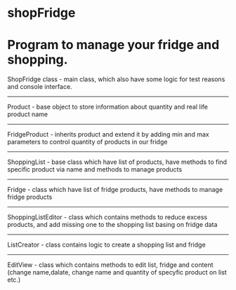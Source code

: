 # shopFridge
Program to manage your fridge and shopping.
===============================================

ShopFridge class - main class, which also have some logic for test reasons and console interface. 

---
Product - base object to store information about quantity and real life product name

---
FridgeProduct - inherits product and extend it by adding min and max parameters to control quantity of products in our fridge

---
ShoppingList - base class which have list of products, have methods to find specific product via name and methods to manage products

---
Fridge - class which have list of fridge products, have methods to manage fridge products

---
ShoppingListEditor - class which contains methods to reduce excess products, and add missing one to the shopping list basing on fridge data

---
ListCreator - class contains logic to create a shopping list and fridge

---
EditView - class which contains methods to edit list, fridge and content (change name,dalate, change name and quantity of specyfic product on list etc.)
